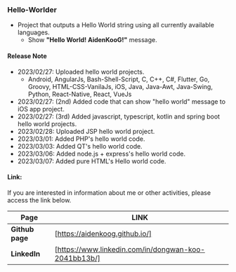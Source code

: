 ### Hello-Worlder

- Project that outputs a Hello World string using all currently available languages.
  - Show **"Hello World! AidenKooG!"** message.

#### Release Note

- 2023/02/27: Uploaded hello world projects.
  - Android, AngularJs, Bash-Shell-Script, C, C++, C#, Flutter, Go, Groovy, HTML-CSS-VanilaJs, iOS, Java, Java-Awt, Java-Swing, Python, React-Native, React, VueJs
- 2023/02/27: (2nd) Added code that can show "hello world" message to iOS app project.
- 2023/02/27: (3rd) Added javascript, typescript, kotlin and spring boot hello world projects.
- 2023/02/28: Uploaded JSP hello world project.
- 2023/03/01: Added PHP's hello world code.
- 2023/03/03: Added QT's hello world code.
- 2023/03/06: Added node.js + express's hello world code.
- 2023/03/07: Added pure HTML's Hello world code.

#### Link:

If you are interested in information about me or other activities, please access the link below.

| **Page**        | **LINK**                                             |
| --------------- | ---------------------------------------------------- |
| **Github page** | [https://aidenkoog.github.io/]                       |
| **LinkedIn**    | [https://www.linkedin.com/in/dongwan-koo-2041bb13b/] |
